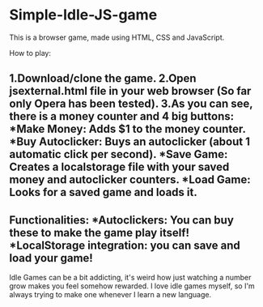 # Simple-Idle-JS-game

This is a browser game, made using HTML, CSS and JavaScript.

How to play:

1.Download/clone the game.
2.Open jsexternal.html file in your web browser (So far only Opera has been tested).
3.As you can see, there is a money counter and 4 big buttons:
	*Make Money: Adds $1 to the money counter.
	*Buy Autoclicker: Buys an autoclicker (about 1 automatic click per second).
	*Save Game: Creates a localstorage file with your saved money and autoclicker counters.
	*Load Game: Looks for a saved game and loads it.
---
Functionalities:
*Autoclickers: You can buy these to make the game play itself!
*LocalStorage integration: you can save and load your game!
---
Idle Games can be a bit addicting, it's weird how just watching a number grow makes
you feel somehow rewarded. I love idle games myself, so I'm always trying to make one
whenever I learn a new language.